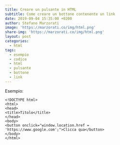 ```yaml
---
title: Creare un pulsante in HTML
subtitle: Come creare un bottone contenente un link
date: 2019-09-04 15:35:00 +0200
author: Stefano Marzorati
image: 'https://marzorati.co/img/html.png'
share-img: 'https://marzorati.co/img/html.png'
layout: post
categories:
  - html
tags:
  - esempio
  - codice
  - html
  - pulsante
  - bottone
  - link
---
```

Esempio:   

	<!DOCTYPE html>
	<html>
	<head>
	<title>Titolo</title>
	</head>
	<body>
	<button onclick="window.location.href = 'https://www.google.com';">Clicca qua</button>
	</body>
	</html>
